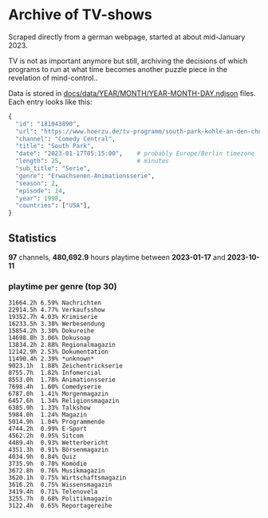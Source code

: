 # Archive of TV-shows

Scraped directly from a german webpage, started at about mid-January 2023.

TV is not as important anymore but still, archiving the decisions of which programs to run at what time
becomes another puzzle piece in the revelation of mind-control.. 

Data is stored in [docs/data/YEAR/MONTH/YEAR-MONTH-DAY.ndjson](docs/data/) files. 
Each entry looks like this:

```python
{
  "id": "181043890", 
  "url": "https://www.hoerzu.de/tv-programm/south-park-kohle-an-den-chefkoch/bid_181043890/", 
  "channel": "Comedy Central", 
  "title": "South Park", 
  "date": "2023-01-17T05:15:00",    # probably Europe/Berlin timezone 
  "length": 25,                     # minutes 
  "sub_title": "Serie", 
  "genre": "Erwachsenen-Animationsserie", 
  "season": 2, 
  "episode": 14, 
  "year": 1998, 
  "countries": ["USA"],
}
```

## Statistics

**97** channels, **480,692.9** hours playtime between **2023-01-17** and **2023-10-11**


### playtime per genre (top 30)

    31664.2h 6.59% Nachrichten
    22914.5h 4.77% Verkaufsshow
    19352.7h 4.03% Krimiserie
    16233.5h 3.38% Werbesendung
    15854.2h 3.30% Dokureihe
    14698.8h 3.06% Dokusoap
    13834.2h 2.88% Regionalmagazin
    12142.9h 2.53% Dokumentation
    11490.4h 2.39% *unknown*
    9023.1h  1.88% Zeichentrickserie
    8755.7h  1.82% Infomercial
    8553.0h  1.78% Animationsserie
    7698.4h  1.60% Comedyserie
    6787.0h  1.41% Morgenmagazin
    6457.6h  1.34% Religionsmagazin
    6385.9h  1.33% Talkshow
    5984.0h  1.24% Magazin
    5014.9h  1.04% Programmende
    4744.2h  0.99% E-Sport
    4562.2h  0.95% Sitcom
    4489.4h  0.93% Wetterbericht
    4351.3h  0.91% Börsenmagazin
    4034.9h  0.84% Quiz
    3735.9h  0.78% Komödie
    3672.8h  0.76% Musikmagazin
    3620.1h  0.75% Wirtschaftsmagazin
    3616.2h  0.75% Wissensmagazin
    3419.4h  0.71% Telenovela
    3255.7h  0.68% Politikmagazin
    3122.4h  0.65% Reportagereihe
